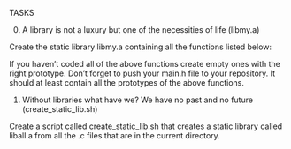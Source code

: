 TASKS


0. A library is not a luxury but one of the necessities of life (libmy.a)

Create the static library libmy.a containing all the functions listed below:

If you haven’t coded all of the above functions create empty ones with the right prototype.
Don’t forget to push your main.h file to your repository. It should at least contain all the prototypes of the above functions.

1. Without libraries what have we? We have no past and no future (create_static_lib.sh)

Create a script called create_static_lib.sh that creates a static library called liball.a from all the .c files that are in the current directory.
